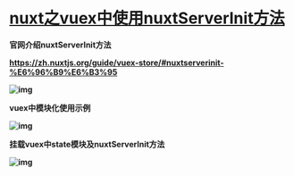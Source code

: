 # [nuxt之vuex中使用nuxtServerInit方法](https://www.cnblogs.com/marquess/p/12614210.html)

**官网介绍nuxtServerInit方法**

**https://zh.nuxtjs.org/guide/vuex-store/#nuxtserverinit-%E6%96%B9%E6%B3%95**

**![img](D:\笔记\nuxtjs项目实战\media\1728670-20200401173801438-1595903033.png)**

**vuex中模块化使用示例**

**![img](D:\笔记\nuxtjs项目实战\media\1728670-20200401174040853-1631765921.png)**

**挂载vuex中state模块及nuxtServerInit方法**

**![img](D:\笔记\nuxtjs项目实战\media\1728670-20200401174235404-19199140.png)**